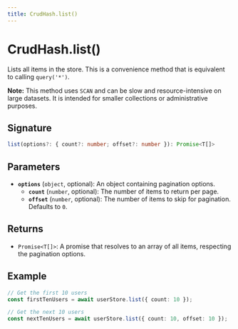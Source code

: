 ```yaml
---
title: CrudHash.list()
---
```


# CrudHash.list()

Lists all items in the store. This is a convenience method that is equivalent to calling `query('*')`.

**Note:** This method uses `SCAN` and can be slow and resource-intensive on large datasets. It is intended for smaller collections or administrative purposes.

## Signature

```ts
list(options?: { count?: number; offset?: number }): Promise<T[]>
```

## Parameters

- **`options`** (`object`, optional): An object containing pagination options.
  - **`count`** (`number`, optional): The number of items to return per page.
  - **`offset`** (`number`, optional): The number of items to skip for pagination. Defaults to `0`.

## Returns

- `Promise<T[]>`: A promise that resolves to an array of all items, respecting the pagination options.

## Example

```ts
// Get the first 10 users
const firstTenUsers = await userStore.list({ count: 10 });

// Get the next 10 users
const nextTenUsers = await userStore.list({ count: 10, offset: 10 });
```

